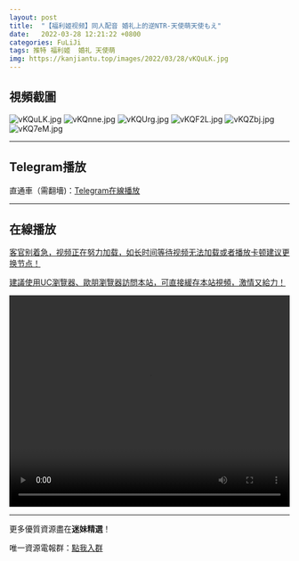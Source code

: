 ```yaml
---
layout: post
title:  "【福利姬视频】同人配音 婚礼上的逆NTR-天使萌天使もえ"
date:   2022-03-28 12:21:22 +0800
categories: FuLiJi
tags: 推特 福利姬  婚礼 天使萌
img: https://kanjiantu.top/images/2022/03/28/vKQuLK.jpg
---
```



## 視頻截圖

![vKQuLK.jpg](https://kanjiantu.top/images/2022/03/28/vKQuLK.jpg)
![vKQnne.jpg](https://kanjiantu.top/images/2022/03/28/vKQnne.jpg)
![vKQUrg.jpg](https://kanjiantu.top/images/2022/03/28/vKQUrg.jpg)
![vKQF2L.jpg](https://kanjiantu.top/images/2022/03/28/vKQF2L.jpg)
![vKQZbj.jpg](https://kanjiantu.top/images/2022/03/28/vKQZbj.jpg)
![vKQ7eM.jpg](https://kanjiantu.top/images/2022/03/28/vKQ7eM.jpg)

* * *
## Telegram播放

直通車（需翻墻)：[Telegram在線播放](https://t.me/mimeijingxuan/276)

* * *
## 在線播放
<u>客官别着急，视频正在努力加载，如长时间等待视频无法加载或者播放卡顿建议更换节点！</u>

<u>建議使用UC瀏覽器、歐朋瀏覽器訪問本站，可直接緩存本站視頻，激情又給力！</u>
<center><video src="https://cdn.publer.io/uploads/videos/6247f8c7db2797343b249e9d/d3eeb01f05a6b48bf4855ed622731e0b.mp4" width="100%" height="380px" controls="controls"></video></center>


* * *
更多優質資源盡在**迷妹精選**！

唯一資源電報群：[點我入群](https://t.me/mimeijingxuan)


